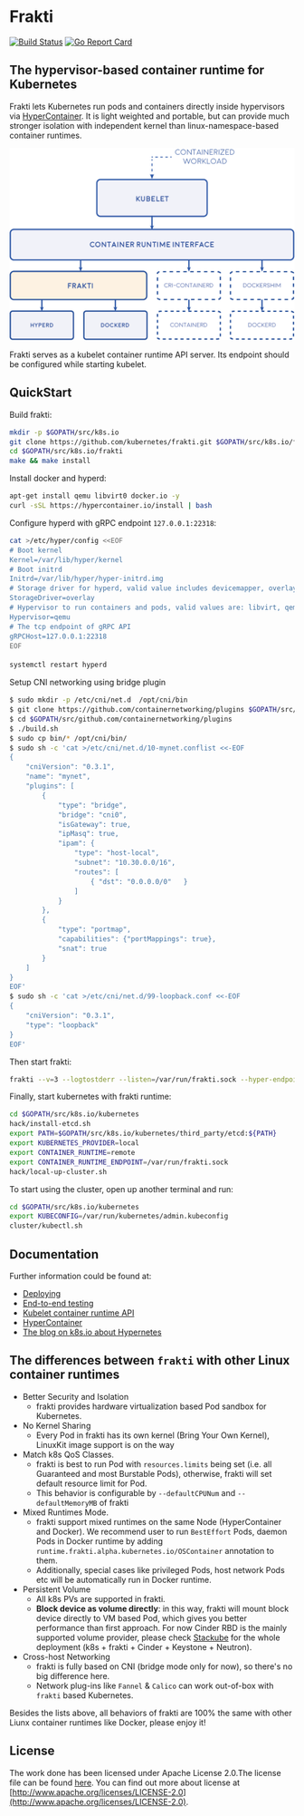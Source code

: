 # Frakti

[![Build Status](https://travis-ci.org/kubernetes/frakti.svg?branch=master)](https://travis-ci.org/kubernetes/frakti) [![Go Report Card](https://goreportcard.com/badge/github.com/kubernetes/frakti)](https://goreportcard.com/report/github.com/kubernetes/frakti)

## The hypervisor-based container runtime for Kubernetes

Frakti lets Kubernetes run pods and containers directly inside hypervisors via [HyperContainer](http://hypercontainer.io/). It is light weighted and portable, but can provide much stronger isolation with independent kernel than linux-namespace-based container runtimes.

<p align="center">
  <img src="docs/images/frakti.png" width="600">
</p>

Frakti serves as a kubelet container runtime API server. Its endpoint should be configured while starting kubelet.

## QuickStart

Build frakti:

```sh
mkdir -p $GOPATH/src/k8s.io
git clone https://github.com/kubernetes/frakti.git $GOPATH/src/k8s.io/frakti
cd $GOPATH/src/k8s.io/frakti
make && make install
```

Install docker and hyperd:

```sh
apt-get install qemu libvirt0 docker.io -y
curl -sSL https://hypercontainer.io/install | bash
```

Configure hyperd with gRPC endpoint `127.0.0.1:22318`:

```sh
cat >/etc/hyper/config <<EOF
# Boot kernel
Kernel=/var/lib/hyper/kernel
# Boot initrd
Initrd=/var/lib/hyper/hyper-initrd.img
# Storage driver for hyperd, valid value includes devicemapper, overlay, and aufs
StorageDriver=overlay
# Hypervisor to run containers and pods, valid values are: libvirt, qemu, kvm, xen
Hypervisor=qemu
# The tcp endpoint of gRPC API
gRPCHost=127.0.0.1:22318
EOF

systemctl restart hyperd
```

Setup CNI networking using bridge plugin

```sh
$ sudo mkdir -p /etc/cni/net.d  /opt/cni/bin
$ git clone https://github.com/containernetworking/plugins $GOPATH/src/github.com/containernetworking/plugins
$ cd $GOPATH/src/github.com/containernetworking/plugins
$ ./build.sh
$ sudo cp bin/* /opt/cni/bin/
$ sudo sh -c 'cat >/etc/cni/net.d/10-mynet.conflist <<-EOF
{
    "cniVersion": "0.3.1",
    "name": "mynet",
    "plugins": [
        {
            "type": "bridge",
            "bridge": "cni0",
            "isGateway": true,
            "ipMasq": true,
            "ipam": {
                "type": "host-local",
                "subnet": "10.30.0.0/16",
                "routes": [
                    { "dst": "0.0.0.0/0"   }
                ]
            }
        },
        {
            "type": "portmap",
            "capabilities": {"portMappings": true},
            "snat": true
        }
    ]
}
EOF'
$ sudo sh -c 'cat >/etc/cni/net.d/99-loopback.conf <<-EOF
{
    "cniVersion": "0.3.1",
    "type": "loopback"
}
EOF'
```

Then start frakti:

```sh
frakti --v=3 --logtostderr --listen=/var/run/frakti.sock --hyper-endpoint=127.0.0.1:22318 &
```

Finally, start kubernetes with frakti runtime:

```sh
cd $GOPATH/src/k8s.io/kubernetes
hack/install-etcd.sh
export PATH=$GOPATH/src/k8s.io/kubernetes/third_party/etcd:${PATH}
export KUBERNETES_PROVIDER=local
export CONTAINER_RUNTIME=remote
export CONTAINER_RUNTIME_ENDPOINT=/var/run/frakti.sock
hack/local-up-cluster.sh
```

To start using the cluster, open up another terminal and run:

```sh
cd $GOPATH/src/k8s.io/kubernetes
export KUBECONFIG=/var/run/kubernetes/admin.kubeconfig
cluster/kubectl.sh
```

## Documentation

Further information could be found at:

- [Deploying](docs/deploy.md)
- [End-to-end testing](docs/e2e-tests.md)
- [Kubelet container runtime API](https://github.com/kubernetes/community/blob/master/contributors/design-proposals/runtime-client-server.md)
- [HyperContainer](http://hypercontainer.io/)
- [The blog on k8s.io about Hypernetes](http://blog.kubernetes.io/2016/05/hypernetes-security-and-multi-tenancy-in-kubernetes.html)

## The differences between `frakti` with other Linux container runtimes

- Better Security and Isolation
  - frakti provides hardware virtualization based Pod sandbox for Kubernetes.
- No Kernel Sharing
  - Every Pod in frakti has its own kernel (Bring Your Own Kernel), LinuxKit image support is on the way
- Match k8s QoS Classes.
  - frakti is best to run Pod with `resources.limits` being set (i.e. all Guaranteed and most Burstable Pods), otherwise, frakti will set default resource limit for Pod.
  - This behavior is configurable by `--defaultCPUNum` and `--defaultMemoryMB`  of frakti
- Mixed Runtimes Mode.
  - frakti support mixed runtimes on the same Node (HyperContainer and Docker). We recommend user to run `BestEffort` Pods, daemon Pods in Docker runtime by adding `runtime.frakti.alpha.kubernetes.io/OSContainer` annotation to them.
  - Additionally, special cases like privileged Pods, host network Pods etc will be automatically run in Docker runtime.
- Persistent Volume
  - All k8s PVs are supported in frakti.
  - **Block device as volume directly**: in this way, frakti will mount block device directly to VM based Pod, which gives you better performance than first approach. For now Cinder RBD is the mainly supported volume provider, please check [Stackube](https://github.com/openstack/stackube) for the whole deployment (k8s + frakti + Cinder + Keystone + Neutron). 
- Cross-host Networking
  - frakti is fully based on CNI (bridge mode only for now), so there's no big difference here.
  - Network plug-ins like `Fannel` & `Calico` can work out-of-box with `frakti` based Kubernetes.

Besides the lists above, all behaviors of frakti are 100% the same with other Liunx container runtimes like Docker, please enjoy it!

## License

The work done has been licensed under Apache License 2.0.The license file can be found [here](LICENSE). You can find out more about license at [http://www.apache.org/licenses/LICENSE-2.0](http://www.apache.org/licenses/LICENSE-2.0).
